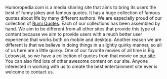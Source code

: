 Humoropedia.com is a media sharing site that aims to bring its users the best of funny jokes and famous quotes. It has a huge collection of famous quotes about life by many different authors. We are especially proud of our collection of [Rumi Quotes](http://humoropedia.com/best-rumi-quotes-on-life-and-love/). Each of our collections has been assembled by hand. We aim to be different from all other sites that provide this type of content because we aim to provide users with a much better user experience that works both on mobile and desktop. Another reason we are different is that we believe in doing things in a slightly quirky manner, so all of us here are a little quirky. One of our favorite movies of all time is Big Lebowski, so we have a collection of quotes from that movie on [our site](http://humoropedia.com/big-lebowski-quotes/). You can also find lots of other awesome content on our site. Anyone interested in working with us to create the best entertainment site ever is welcome to contact us.
